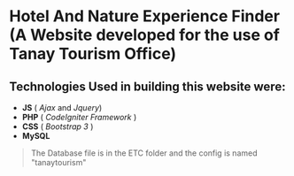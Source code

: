 # Hotel And Nature Experience Finder (A Website developed for the use of Tanay Tourism Office)

## Technologies Used in building this website were:
* **JS** ( *Ajax* and *Jquery*)
* **PHP** ( *CodeIgniter Framework* )
* **CSS** ( *Bootstrap 3* )
* **MySQL**

> The Database file is in the ETC folder and the config is named "tanaytourism"

